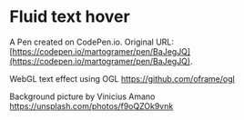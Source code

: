 # Fluid text hover

A Pen created on CodePen.io. Original URL: [https://codepen.io/martogramer/pen/BaJegJQ](https://codepen.io/martogramer/pen/BaJegJQ).

WebGL text effect using OGL https://github.com/oframe/ogl

Background picture by Vinicius Amano https://unsplash.com/photos/f9oQZOk9vnk